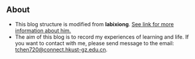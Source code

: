 ## About
* This blog structure is modified from **labixiong**. [See link for more information about him.](https://github.com/labixiong/labixiong.github.io)
* The aim of this blog is to record my experiences of learning and life. If you want to contact with me, please send message to the email: tchen720@connect.hkust-gz.edu.cn.
